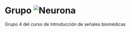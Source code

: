 # Grupo ![Neurona]([https://cloud.githubusercontent.com/assets/2864371/10368192/cad27ed0-6ddc-11e5-8150-4f9c14ab9602.png](https://4.bp.blogspot.com/-YPEhGGPzJXM/WL71aOydZYI/AAAAAAAAAbs/aGwDo8YKBQ4jWSI_fP-ds1pLoPrdll-WACLcB/s1600/neuron-296581_640.png))
Grupo 4 del curso de Introducción de señales biomédicas
